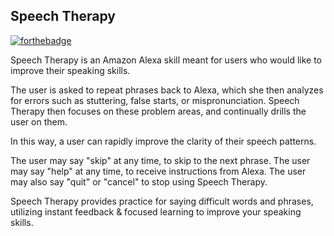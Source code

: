 ## Speech Therapy

[![forthebadge](http://forthebadge.com/images/badges/fuck-it-ship-it.svg)](http://forthebadge.com)

Speech Therapy is an Amazon Alexa skill meant for users who would like to improve their speaking skills.

The user is asked to repeat phrases back to Alexa, which she then analyzes for errors such as stuttering, false starts, or mispronunciation. Speech Therapy then focuses on these problem areas, and continually drills the user on them.

In this way, a user can rapidly improve the clarity of their speech patterns.

The user may say "skip" at any time, to skip to the next phrase.
The user may say "help" at any time, to receive instructions from Alexa.
The user may also say "quit" or "cancel" to stop using Speech Therapy.
 
Speech Therapy provides practice for saying difficult words and phrases, utilizing instant feedback & focused learning to improve your speaking skills.
